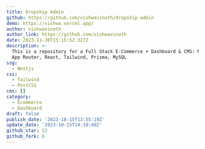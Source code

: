 ```yaml
---
title: Dropship Admin
github: https://github.com/vishwavinoth/dropship-admin
demo: https://vishwa.vercel.app/
author: vishwavinoth
author_link: https://github.com/vishwavinoth
date: 2023-11-30T15:15:52.327Z
description: >-
  This is a repository for a Full Stack E-Commerce + Dashboard & CMS: Next.js 13
  App Router, React, Tailwind, Prisma, MySQL
ssg:
  - Nextjs
css:
  - Tailwind
  - PostCSS
cms: []
category:
  - Ecommerce
  - Dashboard
draft: false
publish_date: '2023-10-15T13:55:19Z'
update_date: '2023-10-15T14:10:49Z'
github_star: 12
github_fork: 6
---
```

